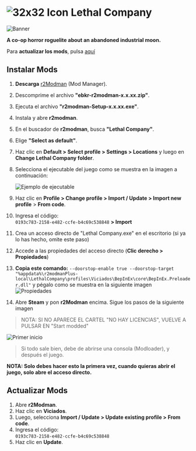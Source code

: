 ﻿
# ![32x32 Icon](https://cdn2.steamgriddb.com/icon/5d29c687a58bc919bd4b28609e2f7134/32/32x32.png) **Lethal Company**
![Banner](https://cdn2.steamgriddb.com/hero_thumb/d24b5b45c12c52ba7ad088c4663cd5c8.jpg)

**A co-op horror roguelite about an abandoned industrial moon.**

Para **actualizar los mods**, pulsa [aquí](https://hotel-viciados.github.io/Portal/games/lethal_company/mods#actualizar-mods)

## Instalar Mods

1. **Descarga** [r2Modman](https://thunderstore.io/package/download/ebkr/r2modman/3.1.54/) (Mod Manager).
2. Descomprime el archivo **"ebkr-r2modman-x.x.xx.zip"**.
3. Ejecuta el archivo **"r2modman-Setup-x.x.xx.exe"**.
4. Instala y abre **r2modman**.
5. En el buscador de **r2modman**, busca **"Lethal Company"**.
6. Elige **"Select as default"**.
7. Haz clic en **Default > Select profile > Settings > Locations** y luego en **Change Lethal Company folder**.
8. Selecciona el ejecutable del juego como se muestra en la imagen a continuación:

   ![Ejemplo de ejecutable](https://i.imgur.com/jogcve9.png)

9. Haz clic en **Profile > Change profile > Import / Update > Import new profile** > **From code**.
10. Ingresa el código:  
   `0193c783-2158-e482-ccfe-b4c69c538848` **> Import**
11. Crea un acceso directo de "Lethal Company.exe" en el escritorio (si ya lo has hecho, omite este paso)
12. Accede a las propiedades del acceso directo (**Clic derecho > Propiedades**)
13. **Copia este comando:** `--doorstop-enable true --doorstop-target "%appdata%\r2modmanPlus-local\LethalCompany\profiles\Viciados\BepInEx\core\BepInEx.Preloader.dll"` y pégalo como se muestra en la siguiente imagen               
![Propiedades](https://i.imgur.com/cizAdKk.gif)

14. Abre **Steam** y pon **r2Modman** encima. Sigue los pasos de la siguiente imagen 
> NOTA: SI NO APARECE EL CARTEL "NO HAY LICENCIAS", VUELVE A PULSAR EN "Start modded"

![Primer inicio](https://i.imgur.com/hnqiMhO.gif)

> Si todo sale bien, debe de abrirse una consola (Modloader), y después el juego.

**NOTA: Solo debes hacer esto la primera vez, cuando quieras abrir el juego, solo abre el acceso directo.**



## Actualizar Mods

1. Abre **r2Modman**.
2. Haz clic en **Viciados**.
3. Luego, selecciona **Import / Update > Update existing profile > From code**.
4. Ingresa el código:  
   `0193c783-2158-e482-ccfe-b4c69c538848`
5. Haz clic en **Update**.
